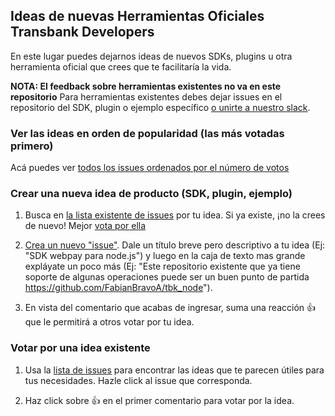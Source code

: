 ## Ideas de nuevas Herramientas Oficiales Transbank Developers

En este lugar puedes dejarnos ideas de nuevos SDKs, plugins u otra herramienta oficial que crees que te facilitaría la vida.

**NOTA: El feedback sobre herramientas existentes no va en este repositorio** Para herramientas existentes debes dejar issues en el repositorio del SDK, plugin o ejemplo específico [o unirte a nuestro slack](https://join-transbankdevelopers-slack.herokuapp.com).

### Ver las ideas en orden de popularidad (las más votadas primero)

Acá puedes ver [todos los issues ordenados por el número de votos](https://github.com/TransbankDevelopers/feedback-general/issues?utf8=%E2%9C%93&q=is%3Aissue+is%3Aopen+sort%3Areactions-%2B1-desc)

### Crear una nueva idea de producto (SDK, plugin, ejemplo)

1. Busca en [la lista existente de issues](https://github.com/TransbankDevelopers/feedback-general/issues) por tu idea. Si ya existe, ¡no la crees de nuevo! Mejor [vota por ella](#vota-por-una-idea-existente)

2. [Crea un nuevo "issue"](https://github.com/TransbankDevelopers/feedback-general/issues/new). Dale un título breve pero descriptivo a tu idea (Ej: "SDK webpay para node.js") y luego en la caja de texto mas grande expláyate un poco más (Ej: "Este repositorio existente que ya tiene soporte de algunas operaciones puede ser un buen punto de partida https://github.com/FabianBravoA/tbk_node"). 

3. En vista del comentario que acabas de ingresar, suma una reacción 👍 que le permitirá a otros votar por tu idea.

### Votar por una idea existente

1. Usa la [lista de issues](https://github.com/TransbankDevelopers/feedback-general/issues) para encontrar las ideas que te parecen útiles para tus necesidades. Hazle click al issue que corresponda.

2. Haz click sobre 👍 en el primer comentario para votar por la idea. 

